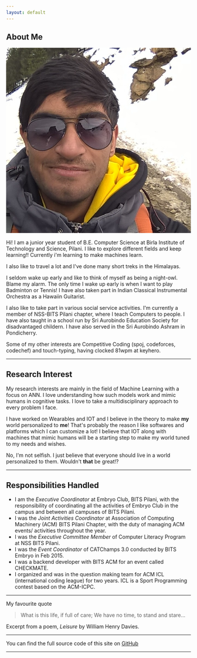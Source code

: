 ```yaml
---
layout: default
---
```


## About Me

<img class="profile-picture" src="dp.jpg">

Hi! I am a junior year student of B.E. Computer Science at Birla Institute of Technology and Science, Pilani.
I like to explore different fields and keep learning!! Currently i'm learning to make machines learn.

I also like to travel a lot and I've done many short treks in the Himalayas.

I seldom wake up early and like to think of myself as being a night-owl. Blame my alarm. 
The only time I wake up early is when I want to play Badminton or Tennis! I have also
taken part in Indian Classical Instrumental 
Orchestra as a Hawaiin Guitarist. 

I also like to take part in various social 
service activities. I'm currently a member of NSS-BITS Pilani chapter, where I 
teach Computers to people. I have also taught in a school run by Sri Aurobindo 
Education Society for disadvantaged childern. I have also served in the Sri 
Aurobindo Ashram in Pondicherry.

Some of my other interests are Competitive Coding (spoj, codeforces, codechef)
and touch-typing, having clocked 81wpm at keyhero.

---

## Research Interest

My research interests are mainly in the field of Machine Learning with a focus on ANN. I love understanding how such models work and mimic humans in cognitive tasks. I love to take a multidisciplinary approach to every problem I face.

I have worked on Wearables and IOT and I believe in the theory to make **my** world
personalized to **me**! That's probably the reason I like softwares and platforms 
which I can customize a lot! I believe that IOT along with machines that mimic humans
will be a starting step to make my world tuned to my needs and wishes.

No, I'm not selfish. I just believe that everyone should live in a world personalized
to them. Wouldn't **that** be great!?

---

## Responsibilities Handled

* I am the *Executive Coordinator* at Embryo Club, BITS Pilani, with the responsibility
of coordinating all the activities of Embryo Club in the campus and between all 
campuses of BITS Pilani.
* I was the *Joint Activities Coordinator* at Association of Computing Machinery (ACM) BITS Pilani Chapter, with the duty of managing ACM events/ activities throughout the year.
* I was the *Executive Committee Member* of Computer Literacy Program at NSS BITS Pilani.
* I was the *Event Coordinator* of CATChamps 3.0 conducted by BITS Embryo in Feb 2015.
* I was a backend developer with BITS ACM for an event called CHECKMATE.
* I organized and was in the question making team for ACM ICL (international coding league) for two years. ICL is a Sport Programming contest based on the ACM-ICPC.

---

My favourite quote

> What is this life, if full of care; We have no time, to stand and stare...

Excerpt from a poem, *Leisure* by William Henry Davies.

---

You can find the full source code of this site on [GitHub](https://github.com/rishabhjoshi/rishabhjoshi.github.io)

---
